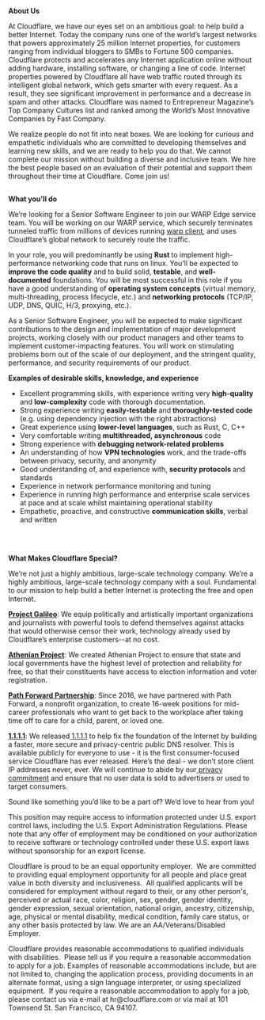 <div class="content-intro">
	<div><strong>About Us</strong></div>
	<div>
		<p><span style="font-weight: 400;">At Cloudflare, we have our eyes set on an ambitious goal: to help build a better Internet. Today the company runs one of the world’s largest networks that powers approximately 25 million Internet properties, for customers ranging from individual bloggers to SMBs to Fortune 500 companies. Cloudflare protects and accelerates any Internet application online without adding hardware, installing software, or changing a line of code. Internet properties powered by Cloudflare all have web traffic routed through its intelligent global network, which gets smarter with every request. As a result, they see significant improvement in performance and a decrease in spam and other attacks. Cloudflare was named to Entrepreneur Magazine’s Top Company Cultures list and ranked among the World’s Most Innovative Companies by Fast Company.</span><span style="font-weight: 400;">&nbsp;</span></p>
		<p><span style="font-weight: 400;">We realize people do not fit into neat boxes. We are looking for curious and empathetic individuals who are committed to developing themselves and learning new skills, and we are ready to help you do that. We cannot complete our mission without building a diverse and inclusive team. We hire the best people based on an evaluation of their potential and support them throughout their time at Cloudflare. Come join us!&nbsp;</span></p>
	</div>
</div>
<h2></h2>
<p><strong>What you'll do</strong></p>
<p>We’re looking for a Senior Software Engineer to join our WARP Edge service team. You will be working on our WARP service, which securely terminates tunneled traffic from millions of devices running <a href="https://developers.cloudflare.com/cloudflare-one/connections/connect-devices/warp/">warp client</a>, and uses Cloudflare’s global network to securely route the traffic.&nbsp;</p>
<p>In your role, you will predominantly be using <strong>Rust </strong>to implement high-performance networking code that runs on linux. You’ll be expected to <strong>improve the code quality</strong> and to build solid, <strong>testable</strong>, and <strong>well-documented</strong> foundations. You will be most successful in this role if you have a good understanding of <strong>operating system concepts</strong> (virtual memory, multi-threading, process lifecycle, etc.) and <strong>networking protocols</strong> (TCP/IP, UDP, DNS, QUIC, H/3, proxying, etc.).&nbsp;</p>
<p>As a Senior Software Engineer, you will be expected to make significant contributions to the design and implementation of major development projects, working closely with our product managers and other teams to implement customer-impacting features. You will work on stimulating problems born out of the scale of our deployment, and the stringent quality, performance, and security requirements of our product.</p>
<p><strong>Examples of desirable skills, knowledge, and experience</strong></p>
<ul>
	<li>Excellent programming skills, with experience writing very <strong>high-quality</strong> and <strong>low-complexity</strong> code with thorough documentation.</li>
	<li>Strong experience writing <strong>easily-testable</strong> and<strong> thoroughly-tested code</strong> (e.g. using dependency injection with the right abstractions)</li>
	<li>Great experience using <strong>lower-level languages</strong>, such as Rust, C, C++</li>
	<li>Very comfortable writing <strong>multithreaded, asynchronous</strong> code</li>
	<li>Strong experience with <strong>debugging network-related problems</strong></li>
	<li>An understanding of how <strong>VPN technologies</strong> work, and the trade-offs between privacy, security, and anonymity</li>
	<li>Good understanding of, and experience with, <strong>security protocols</strong> and standards</li>
	<li>Experience in network performance monitoring and tuning</li>
	<li>Experience in running high performance and enterprise scale services at pace and at scale whilst maintaining operational stability</li>
	<li>Empathetic, proactive, and constructive <strong>communication skills</strong>, verbal and written</li>
</ul>
<h2> </h2>
<p>&nbsp;</p>
<div class="content-conclusion">
	<p><strong>What Makes Cloudflare Special?</strong></p>
	<p><span style="font-weight: 400;">We’re not just a highly ambitious, large-scale technology company. We’re a highly ambitious, large-scale technology company with a soul. Fundamental to our mission to help build a better Internet is protecting the free and open Internet.</span></p>
	<p><a href="https://blog.cloudflare.com/protecting-free-expression-online/"><strong>Project Galileo</strong></a><span style="font-weight: 400;">: We equip politically and artistically important organizations and journalists with powerful tools to defend themselves against attacks that would otherwise censor their work, technology already used by Cloudflare’s enterprise customers--at no cost.</span></p>
	<p><strong><a href="https://www.cloudflare.com/athenian/">Athenian Project</a></strong><span style="font-weight: 400;">: We created Athenian Project to ensure that state and local governments have the highest level of protection and reliability for free, so that their constituents have access to election information and voter registration.</span></p>
	<p><a href="https://blog.cloudflare.com/tag/path-forward/"><strong>Path Forward Partnership</strong></a><span style="font-weight: 400;">: Since 2016, we have partnered with Path Forward, a nonprofit organization, to create 16-week positions for mid-career professionals who want to get back to the workplace after taking time off to care for a child, parent, or loved one.</span></p>
	<p><a href="https://1.1.1.1/"><strong>1.1.1.1</strong></a><span style="font-weight: 400;">: We released</span><a href="https://1.1.1.1/"> <span style="font-weight: 400;">1.1.1.1</span></a><span style="font-weight: 400;"> to help fix the foundation of the Internet by building a faster, more secure and privacy-centric public DNS resolver. This is available publicly for everyone to use - it is the first consumer-focused service Cloudflare has ever released. Here’s the deal - we don’t store client IP addresses never, ever. We will continue to abide by our</span><a href="https://developers.cloudflare.com/1.1.1.1/privacy/public-dns-resolver"> privacy commitment</a><span style="font-weight: 400;"> and ensure that no user data is sold to advertisers or used to target consumers.</span></p>
	<p><span style="font-weight: 400;">Sound like something you’d like to be a part of? We’d love to hear from you!</span></p>
	<p><span style="font-weight: 400;">This position may require access to information protected under U.S. export control laws, including the U.S. Export Administration Regulations. Please note that any offer of employment may be conditioned on your authorization to receive software or technology controlled under these U.S. export laws without sponsorship for an export license.</span></p>
	<p><span style="font-weight: 400;">Cloudflare is proud to be an equal opportunity employer. &nbsp;We are committed to providing equal employment opportunity for all people and place great value in both diversity and inclusiveness. &nbsp;All qualified applicants will be considered for employment without regard to their, or any other person's, perceived or actual</span> <span style="font-weight: 400;">race, color, religion, sex, gender, gender identity, gender expression, sexual orientation, national origin, ancestry, citizenship, age, physical or mental disability, medical condition, family care status, or any other basis protected by law. </span><span style="font-weight: 400;">We are an AA/Veterans/Disabled Employer.</span></p>
	<p><span style="font-weight: 400;">Cloudflare provides reasonable accommodations to qualified individuals with disabilities. &nbsp;Please tell us if you require a reasonable accommodation to apply for a job. Examples of reasonable accommodations include, but are not limited to, changing the application process, providing documents in an alternate format, using a sign language interpreter, or using specialized equipment. &nbsp;If you require a reasonable accommodation to apply for a job, please contact us via e-mail at </span><span style="font-weight: 400;">hr@cloudflare.com</span><span style="font-weight: 400;"> or via mail at 101 Townsend St. San Francisco, CA 94107.</span></p>
</div>